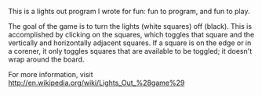 This is a lights out program I wrote for fun: fun to program, and fun to play.

The goal of the game is to turn the lights (white squares) off (black). This is accomplished by clicking on the squares, which toggles that square and the vertically and horizontally adjacent squares. If a square is on the edge or in a corener, it only toggles squares that are available to be toggled; it doesn't wrap around the board.

For more information, visit
http://en.wikipedia.org/wiki/Lights_Out_%28game%29

